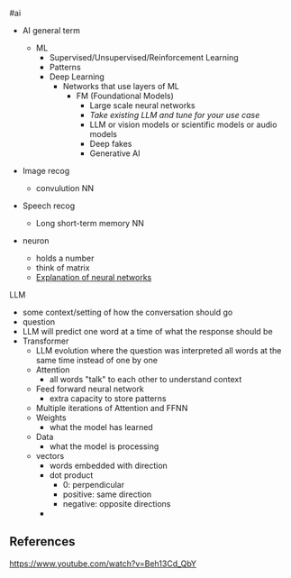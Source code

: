 #ai 
- AI general term
	- ML
		- Supervised/Unsupervised/Reinforcement Learning
		- Patterns
		- Deep Learning
			- Networks that use layers of ML
				- FM (Foundational Models)
					- Large scale neural networks
					- *Take existing LLM and tune for your use case*
					- LLM or vision models or scientific models or audio models
					- Deep fakes
					- Generative AI

- Image recog
	- convulution NN
- Speech recog
	- Long short-term memory NN
- neuron
	- holds a number
	- think of matrix
	- [Explanation of neural networks](https://www.youtube.com/watch?v=aircAruvnKk)

LLM
- some context/setting of how the conversation should go
- question
- LLM will predict one word at a time of what the response should be
- Transformer
	- LLM evolution where the question was interpreted all words at the same time instead of one by one
	- Attention
		- all words "talk" to each other to understand context
	- Feed forward neural network
		- extra capacity to store patterns
	- Multiple iterations of Attention and FFNN
	- Weights
		- what the model has learned
	- Data
		- what the model is processing
	- vectors
		- words embedded with direction
		- dot product
			- 0: perpendicular
			- positive: same direction
			- negative: opposite directions
		- 
## References
https://www.youtube.com/watch?v=Beh13Cd_QbY